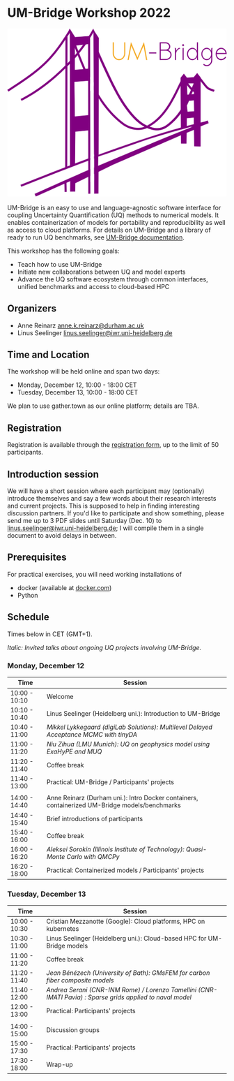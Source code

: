 # UM-Bridge Workshop 2022

![UM-Bridge logo](/UM-bridge.png)

UM-Bridge is an easy to use and language-agnostic software interface for coupling Uncertainty Quantification (UQ) methods to numerical models. It enables containerization of models for portability and reproducibility as well as access to cloud platforms. For details on UM-Bridge and a library of ready to run  UQ benchmarks, see [UM-Bridge documentation](https://um-bridge-benchmarks.readthedocs.io/en/docs/).

This workshop has the following goals:

* Teach how to use UM-Bridge
* Initiate new collaborations between UQ and model experts
* Advance the UQ software ecosystem through common interfaces, unified benchmarks and access to cloud-based HPC

## Organizers

* Anne Reinarz [anne.k.reinarz@durham.ac.uk](mailto:anne.k.reinarz@durham.ac.uk)
* Linus Seelinger [linus.seelinger@iwr.uni-heidelberg.de](mailto:linus.seelinger@iwr.uni-heidelberg.de)

## Time and Location

The workshop will be held online and span two days:
* Monday, December 12, 10:00 - 18:00 CET
* Tuesday, December 13, 10:00 - 18:00 CET

We plan to use gather.town as our online platform; details are TBA.

## Registration

Registration is available through the [registration form](https://forms.gle/ndMiRwB7mpiLxrpM8), up to the limit of 50 participants.

## Introduction session

We will have a short session where each participant may (optionally) introduce themselves and say a few words about their research interests and current projects. This is supposed to help in finding interesting discussion partners. If you'd like to participate and show something, please send me up to 3 PDF slides until Saturday (Dec. 10) to [linus.seelinger@iwr.uni-heidelberg.de](mailto:linus.seelinger@iwr.uni-heidelberg.de); I will compile them in a single document to avoid delays in between.

## Prerequisites

For practical exercises, you will need working installations of
* docker (available at [docker.com](https://www.docker.com/))
* Python

## Schedule

Times below in CET (GMT+1).

*Italic: Invited talks about ongoing UQ projects involving UM-Bridge.*

### Monday, December 12

| Time | Session |
| --- | --- |
| 10:00 - 10:10 | Welcome |
| 10:10 - 10:40 | Linus Seelinger (Heidelberg uni.): Introduction to UM-Bridge |
| 10:40 - 11:00 | *Mikkel Lykkegaard (digiLab Solutions): Multilevel Delayed Acceptance MCMC with tinyDA* |
| 11:00 - 11:20 | *Niu Zihua (LMU Munich): UQ on geophysics model using ExaHyPE and MUQ* |
| 11:20 - 11:40 | Coffee break |
| 11:40 - 13:00 | Practical: UM-Bridge / Participants' projects |
|  |  |
| 14:00 - 14:40 | Anne Reinarz (Durham uni.): Intro Docker containers, containerized UM-Bridge models/benchmarks |
| 14:40 - 15:40 | Brief introductions of participants |
| 15:40 - 16:00 | Coffee break |
| 16:00 - 16:20 | *Aleksei Sorokin (Illinois Institute of Technology): Quasi-Monte Carlo with QMCPy* |
| 16:20 - 18:00 | Practical: Containerized models / Participants' projects |

### Tuesday, December 13

| Time | Session |
| --- | --- |
| 10:00 - 10:30 | Cristian Mezzanotte (Google): Cloud platforms, HPC on kubernetes |
| 10:30 - 11:00 | Linus Seelinger (Heidelberg uni.): Cloud-based HPC for UM-Bridge models |
| 11:00 - 11:20 | Coffee break |
| 11:20 - 11:40 | *Jean Bénézech (University of Bath): GMsFEM for carbon fiber composite models* |
| 11:40 - 12:00 | *Andrea Serani (CNR-INM Rome) / Lorenzo Tamellini (CNR-IMATI Pavia) : Sparse grids applied to naval model* |
| 12:00 - 13:00 | Practical: Participants' projects |
|  |  |
| 14:00 - 15:00 | Discussion groups |
| 15:00 - 17:30 | Practical: Participants' projects |
| 17:30 - 18:00 | Wrap-up |
